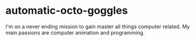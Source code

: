 # automatic-octo-goggles

I'm on a never ending mission to gain master all things computer related.
My main passions are computer animation and programming.
